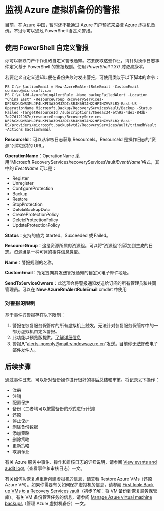 <properties
   pageTitle="监视 Resource Manager 部署型虚拟机备份 | Azure"
   description="监视 Resource Manager 部署型虚拟机备份生成的事件和警报"
   services="backup"
   documentationCenter="dev-center-name"
   authors="markgalioto"
   manager="cfreeman"
   editor=""/>

<tags
	ms.service="backup"
	ms.date="08/11/2016"
	wacn.date="09/06/2016"/>  


# 监视 Azure 虚拟机备份的警报

目前，在 Azure 中国，暂时还不能通过 Azure 门户预览来监控 Azure 虚拟机备份。不过你可以通过 PowerShell 自定义警报。

## 使用 PowerShell 自定义警报
你可以获取门户中作业的自定义警报通知。若要获取这些作业，请针对操作日志事件定义基于 PowerShell 的警报规则。使用 *PowerShell 1.3.0 或更高版本*。

若要定义自定义通知以便在备份失败时发出警报，可使用类似于以下脚本的命令：

```
PS C:\> $actionEmail = New-AzureRmAlertRuleEmail -CustomEmail contoso@microsoft.com
PS C:\> Add-AzureRmLogAlertRule -Name backupFailedAlert -Location "China East" -ResourceGroup RecoveryServices-DP2RCXUGWS3MLJF4LKPI3A3OMJ2DI4SRJK6HIJH22HFIHZVVELRQ-East-US -OperationName Microsoft.Backup/RecoveryServicesVault/Backup -Status Failed -TargetResourceId /subscriptions/86eeac34-eth9a-4de3-84db-7a27d121967e/resourceGroups/RecoveryServices-DP2RCXUGWS3MLJF4LKPI3A3OMJ2DI4SRJK6HIJH22HFIHZVVELRQ-East-US/providers/microsoft.backupbvtd2/RecoveryServicesVault/trinadhVault -Actions $actionEmail
```

**ResourceId**：可以从审核日志获取 ResourceId。ResourceId 是操作日志的“资源”列中提供的 URL。

**OperationName**：OperationName 采用“Microsoft.RecoveryServices/recoveryServicesVault/*EventName*”格式，其中的 *EventName* 可以是：<br/>
- Register <br/>
- Unregister <br/>
- ConfigureProtection <br/>
- Backup <br/>
- Restore <br/>
- StopProtection <br/>
- DeleteBackupData <br/>
- CreateProtectionPolicy <br/>
- DeleteProtectionPolicy <br/>
- UpdateProtectionPolicy <br/>

**Status**：支持的值为 Started、Succeeded 或 Failed。

**ResourceGroup**：这是资源所属的资源组。可以将“资源组”列添加到生成的日志。资源组是一种可用的事件信息类型。

**Name**：警报规则的名称。

**CustomEmail**：指定要向其发送警报通知的自定义电子邮件地址。

**SendToServiceOwners**：此选项会将警报通知发送给订阅的所有管理员和共同管理员。可以在 **New-AzureRmAlertRuleEmail** cmdlet 中使用

### 对警报的限制
基于事件的警报存在以下限制：

1. 警报在恢复服务保管库的所有虚拟机上触发。无法针对恢复服务保管库中的一部分虚拟机自定义警报。
2. 此功能以预览版提供。[了解详细信息](/documentation/articles/insights-powershell-samples/#create-alert-rules)
3. 警报从“alerts-noreply@mail.windowsazure.cn”发送。目前你无法修改电子邮件发件人。


## 后续步骤

通过事件日志，可以针对备份操作进行很好的事后总结和审核。将记录以下操作：

- 注册
- 注销
- 配置保护
- 备份（二者均可以按需备份的形式进行计划）
- 还原
- 停止保护
- 删除备份数据
- 添加策略
- 删除策略
- 更新策略
- 取消作业

有关 Azure 服务中事件、操作和审核日志的详细说明，请参阅 [View events and audit logs](/documentation/articles/insights-debugging-with-events/)（查看事件和审核日志）一文。

有关如何从恢复点重新创建虚拟机的信息，请查看 [Restore Azure VMs](/documentation/articles/backup-azure-restore-vms/)（还原 Azure VM）。如果你需要有关如何保护虚拟机的信息，请参阅 [First look: Back up VMs to a Recovery Services vault](/documentation/articles/backup-azure-vms-first-look-arm/)（初步了解：将 VM 备份到恢复服务保管库）。有关 VM 备份管理任务的信息，请参阅 [Manage Azure virtual machine backups](/documentation/articles/backup-azure-manage-vms/)（管理 Azure 虚拟机备份）一文。

<!---HONumber=Mooncake_0822_2016-->